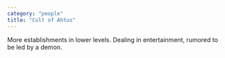 ```yaml
---
category: "people"
title: "Cult of Ahtus"
---
```


More establishments in lower levels. Dealing in entertainment, rumored to be led by a demon.
